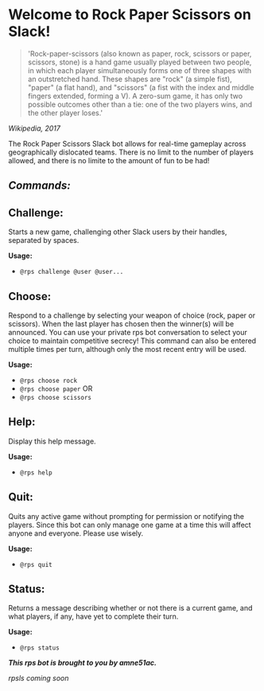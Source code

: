 Welcome to Rock Paper Scissors on Slack!
========================================

>'Rock-paper-scissors (also known as paper, rock, scissors
or paper, scissors, stone) is a hand game usually played
between two people, in which each player simultaneously
forms one of three shapes with an outstretched hand. These
shapes are "rock" (a simple fist), "paper" (a flat hand),
and "scissors" (a fist with the index and middle fingers
extended, forming a V). A zero-sum game, it has only two
possible outcomes other than a tie: one of the two players
wins, and the other player loses.'

_Wikipedia, 2017_

The Rock Paper Scissors Slack bot allows for real-time
gameplay across geographically dislocated teams.  There
is no limit to the number of players allowed, and there
is no limite to the amount of fun to be had!

_Commands:_
-----------------

Challenge:
----------
Starts a new game, challenging other Slack
users by their handles, separated by spaces.

__Usage:__
- `@rps challenge @user @user...`

Choose:
------
Respond to a challenge by selecting your weapon of choice 
(rock, paper or scissors). When the last player has chosen 
then the winner(s) will be announced.  You can use your 
private rps bot conversation to select your choice to maintain 
competitive secrecy! This command can also be entered multiple 
times per turn, although only the most recent entry will be 
used.

__Usage:__
- `@rps choose rock`
- `@rps choose paper`
OR
- `@rps choose scissors`

Help:
-----
Display this help message.

__Usage:__
- `@rps help`

Quit:
-----      
Quits any active game without prompting for
permission or notifying the players.  Since
this bot can only manage one game at a time
this will affect anyone and everyone.  Please
use wisely.

__Usage:__
- `@rps quit`

Status:
-------
Returns a message describing whether or not
there is a current game, and what players, if
any, have yet to complete their turn.

__Usage:__
- `@rps status`

_**This rps bot is brought to you by amne51ac.**_

_rpsls coming soon_